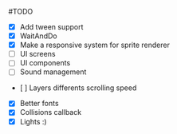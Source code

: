#TODO
- [x] Add tween support
- [x] WaitAndDo
- [x] Make a responsive system for sprite renderer
- [ ] UI screens
- [ ] UI components
- [ ] Sound management
- [ ] Layers differents scrolling speed
- [x] Better fonts
- [x] Collisions callback
- [x] Lights :)